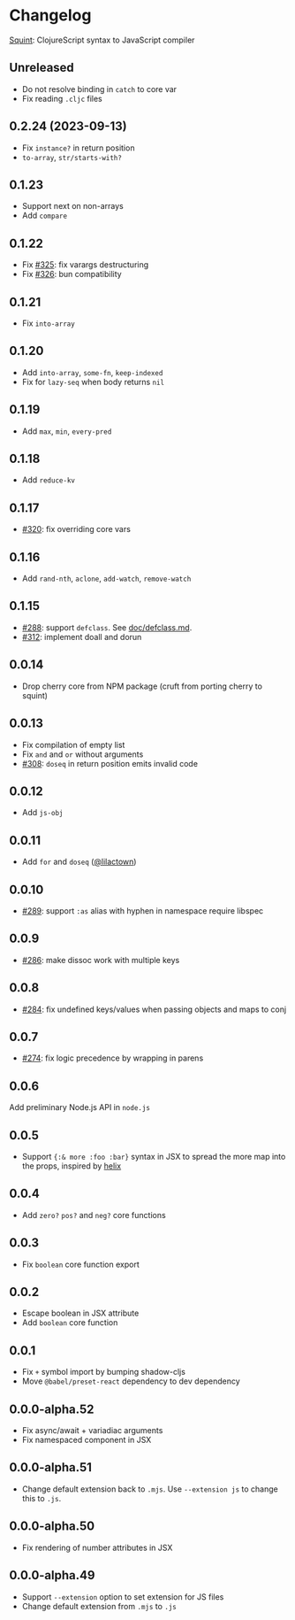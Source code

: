 # Changelog

[Squint](https://github.com/squint-cljs/squint): ClojureScript syntax to JavaScript compiler

## Unreleased

- Do not resolve binding in `catch` to core var
- Fix reading `.cljc` files

## 0.2.24 (2023-09-13)

- Fix `instance?` in return position
- `to-array`, `str/starts-with?`

## 0.1.23

- Support next on non-arrays
- Add `compare`

## 0.1.22

- Fix [#325](https://github.com/squint-cljs/squint/issues/325): fix varargs destructuring
- Fix [#326](https://github.com/squint-cljs/squint/issues/326): bun compatibility

## 0.1.21

- Fix `into-array`

## 0.1.20

- Add `into-array`, `some-fn`, `keep-indexed`
- Fix for `lazy-seq` when body returns `nil`

## 0.1.19

- Add `max`, `min`, `every-pred`

## 0.1.18

- Add `reduce-kv`

## 0.1.17

- [#320](https://github.com/squint-cljs/squint/issues/320): fix overriding core vars

## 0.1.16

- Add `rand-nth`, `aclone`, `add-watch`, `remove-watch`

## 0.1.15

- [#288](https://github.com/squint-cljs/squint/issues/288): support `defclass`. See [doc/defclass.md](doc/defclass.md).
- [#312](https://github.com/squint-cljs/squint/issues/312): implement doall and dorun

## 0.0.14

- Drop cherry core from NPM package (cruft from porting cherry to squint)

## 0.0.13

- Fix compilation of empty list
- Fix `and` and `or` without arguments
- [#308](https://github.com/squint-cljs/squint/issues/308): `doseq` in return position emits invalid code

## 0.0.12

- Add `js-obj`

## 0.0.11

- Add `for` and `doseq` ([@lilactown](https://github.com/lilactown))

## 0.0.10

- [#289](https://github.com/squint-cljs/squint/issues/289): support `:as` alias with hyphen in namespace require libspec

## 0.0.9

- [#286](https://github.com/squint-cljs/squint/issues/286): make dissoc work with multiple keys

## 0.0.8

- [#284](https://github.com/squint-cljs/squint/issues/284): fix undefined keys/values when passing objects and maps to conj

## 0.0.7

- [#274](https://github.com/squint-cljs/squint/issues/274): fix logic precedence by wrapping in parens

## 0.0.6

Add preliminary Node.js API in `node.js`

## 0.0.5

- Support `{:& more :foo :bar}` syntax in JSX to spread the more map into the props, inspired by [helix](https://github.com/lilactown/helix)

## 0.0.4

- Add `zero?` `pos?` and `neg?` core functions

## 0.0.3

- Fix `boolean` core function export

## 0.0.2

- Escape boolean in JSX attribute
- Add `boolean` core function

## 0.0.1

- Fix `+` symbol import by bumping shadow-cljs
- Move `@babel/preset-react` dependency to dev dependency

## 0.0.0-alpha.52

- Fix async/await + variadiac arguments
- Fix namespaced component in JSX

## 0.0.0-alpha.51

- Change default extension back to `.mjs`. Use `--extension js` to change this to `.js`.

## 0.0.0-alpha.50

- Fix rendering of number attributes in JSX

## 0.0.0-alpha.49

- Support `--extension` option to set extension for JS files
- Change default extension from `.mjs` to `.js`
